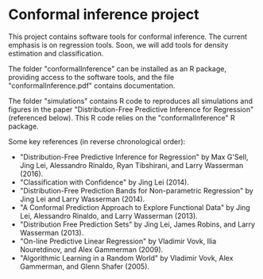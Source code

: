 # Conformal inference project

This project contains software tools for conformal inference. The current 
emphasis is on regression tools. Soon, we will add tools for density 
estimation and classification.

The folder "conformalInference" can be installed as an R package, providing
access to the software tools, and the file "conformalInference.pdf" contains 
documentation. 

The folder "simulations" contains R code to reproduces all simulations and 
figures in the paper "Distribution-Free Predictive Inference for Regression"
(referenced below). This R code relies on the "conformalInference" R package.

Some key references (in reverse chronological order):

* "Distribution-Free Predictive Inference for Regression" by Max G'Sell,
  Jing Lei, Alessandro Rinaldo, Ryan Tibshirani, and Larry Wasserman (2016).
* "Classification with Confidence" by Jing Lei (2014).
* "Distribution-Free Prediction Bands for Non-parametric Regression" by
  Jing Lei and Larry Wasserman (2014). 
* "A Conformal Prediction Approach to Explore Functional Data" by Jing Lei,
  Alessandro Rinaldo, and Larry Wasserman (2013).
* "Distribution Free Prediction Sets" by Jing Lei, James Robins, and Larry 
  Wasserman (2013).
* "On-line Predictive Linear Regression" by Vladimir Vovk, Ilia Nouretdinov,
  and Alex Gammerman (2009).
* "Algorithmic Learning in a Random World" by Vladimir Vovk, Alex Gammerman,
  and Glenn Shafer (2005). 

